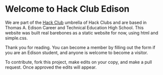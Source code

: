 # Welcome to Hack Club Edison
We are part of the [Hack Club](https://hackclub.com) umbrella of Hack Clubs and are based in Thomas A. Edison Career and Technical Education High School. This website was built real barebones as a static website for now, using html and simple.css. 

Thank you for reading. You can become a member by filling out the form if you are an Edison student, and anyone is welcome to become a visitor. 

To contribute, fork this project, make edits on your copy, and make a pull request. Once approved the edits will appear.
